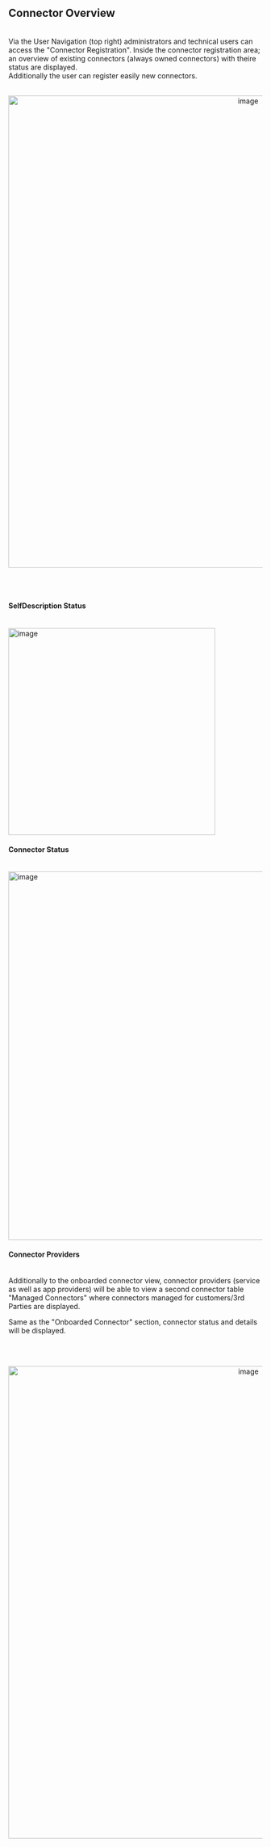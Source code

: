 ## Connector Overview
<br>
Via the User Navigation (top right) administrators and technical users can access the "Connector Registration".
Inside the connector registration area; an overview of existing connectors (always owned connectors) with theire status are displayed.
<br>
Additionally the user can register easily new connectors.
<br>
<br>
<p align="center">
<img width="935" alt="image" src="https://user-images.githubusercontent.com/94133633/220200021-edf46ec9-5f27-4adf-afb3-709413d61f82.png">
</p>
<br>
<br>

#### SelfDescription Status

<br>
<img width="410" alt="image" src="https://user-images.githubusercontent.com/94133633/220200822-08133c90-730b-4803-b117-67d765058953.png">
<br>

#### Connector Status

<br>
<img width="730" alt="image" src="https://user-images.githubusercontent.com/94133633/220200851-57c36cdb-be82-449d-b841-a3d1a106e46c.png">
<br>

#### Connector Providers

<br>
Additionally to the onboarded connector view, connector providers (service as well as app providers) will be able to view a second connector table "Managed Connectors" where connectors managed for customers/3rd Parties are displayed.

Same as the "Onboarded Connector" section, connector status and details will be displayed.

<br>

<br>
<p align="center">
<img width="936" alt="image" src="https://user-images.githubusercontent.com/94133633/235527871-e763e509-1c32-484c-9522-97bfd6835141.png">
</p>
<br>
